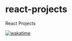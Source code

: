 # react-projects
React Projects

[![wakatime](https://wakatime.com/badge/user/b811f1ec-05d2-4228-a7f0-43aa164bf1ce/project/018be0b2-3dcc-495e-9640-cfe5a60593ef.svg)](https://wakatime.com/badge/user/b811f1ec-05d2-4228-a7f0-43aa164bf1ce/project/018be0b2-3dcc-495e-9640-cfe5a60593ef)
